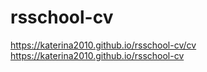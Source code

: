 # rsschool-cv
 
https://katerina2010.github.io/rsschool-cv/cv 
https://katerina2010.github.io/rsschool-cv

